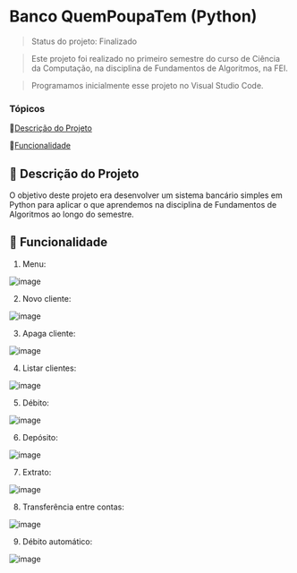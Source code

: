 # Banco QuemPoupaTem (Python)

> Status do projeto: Finalizado

> Este projeto foi realizado no primeiro semestre do curso de Ciência da Computação, na disciplina de Fundamentos de Algoritmos, na FEI.

> Programamos inicialmente esse projeto no Visual Studio Code.

### Tópicos

🔹[Descrição do Projeto](#pencil-descrição-do-projeto)

🔹[Funcionalidade](#mag_right-funcionalidade)

<!--🔹[Desenvolvedores](#busts_in_silhouette-desenvolvedores) -->

## :pencil: Descrição do Projeto
O objetivo deste projeto era desenvolver um sistema bancário simples em Python para aplicar o que aprendemos na disciplina de Fundamentos de Algoritmos ao longo do semestre.

## :mag_right: Funcionalidade
1. Menu:

![image](https://github.com/iagorosa28/banco_python/assets/125699322/4144b9b4-1761-4711-8f6a-cfb1f019f0d3)

2. Novo cliente:

![image](https://github.com/iagorosa28/banco_python/assets/125699322/41ad17aa-a321-458e-a2f3-642d60ccf095)

3. Apaga cliente:

![image](https://github.com/iagorosa28/banco_python/assets/125699322/e9aa263e-fb95-44e7-acfd-ae3e8f3a9d7b)

4. Listar clientes:

![image](https://github.com/iagorosa28/banco_python/assets/125699322/48c64000-766f-4828-a6be-0f7a706ec98f)

5. Débito:

![image](https://github.com/iagorosa28/banco_python/assets/125699322/2122cf09-950e-4375-919b-adfd744dad5e)

6. Depósito:

![image](https://github.com/iagorosa28/banco_python/assets/125699322/eb8b8a0c-aa4e-459b-b8c5-96fbbf9ceafe)

7. Extrato:

![image](https://github.com/iagorosa28/banco_python/assets/125699322/d2dcca71-fd1b-4cf0-9472-0faef3903fc8)

8. Transferência entre contas:

![image](https://github.com/iagorosa28/banco_python/assets/125699322/a2d95544-4d34-400d-ab04-f6dc3607ece6)

9. Débito automático:

![image](https://github.com/iagorosa28/banco_python/assets/125699322/a73a6914-a68b-4113-8652-f388e58d527b)

<!-- ## :busts_in_silhouette: Desenvolvedores
| [<img loading="lazy" src="https://github.com/Mariah-Gomes/ProjetoCompMovel1/assets/141663285/e6827fd1-d8fe-4740-b6fc-fbbfccd05752" width=115><br><sub>Mariah Santos Gomes</sub>](https://github.com/Mariah-Gomes) | [<img loading="lazy" src="https://github.com/Mariah-Gomes/ProjetoCompMovel1/assets/141663285/66d7e656-b9e4-43b7-94fa-931b736df881" width=115><br><sub>Iago Rosa de Oliveira</sub>](https://github.com/iagorosa28) |
| :---: | :---: | -->
